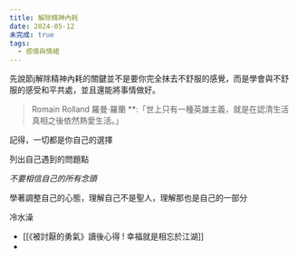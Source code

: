 ```yaml
---
title: 解除精神內耗
date: 2024-05-12
未完成: true
tags:
  - 感情與情緒
---
```

先說節j解除精神內耗的關鍵並不是要你完全抹去不舒服的感覺，而是學會與不舒服的感受和平共處，並且還能將事情做好。

>Romain Rolland 羅曼·羅蘭 **:「世上只有一種英雄主義，就是在認清生活真相之後依然熱愛生活。」

記得，一切都是你自己的選擇

列出自己遇到的問題點

*不要相信自己的所有念頭*

學著調整自己的心態，理解自己不是聖人，理解那也是自己的一部分

冷水澡


- [[《被討厭的勇氣》讀後心得 ! 幸福就是相忘於江湖]]
- 